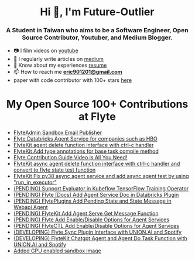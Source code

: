 <h1 align="center">Hi 👋, I'm Future-Outlier</h1>
<h3 align="center">A Student in Taiwan who aims to be a Software Engineer, Open Source Contributor, Youtuber, and Medium Blogger.</h3>
<!-- <p align="left"> <img src="https://komarev.com/ghpvc/?username=hacker-davinci&label=Profile%20views&color=0e75b6&style=flat" alt="hacker-davinci" /> </p> -->

- 📷 I film videos on [youtube](https://www.youtube.com/c/%E8%B3%87%E5%B7%A5%E7%B3%BB%E7%9A%84%E6%96%9C%E6%A7%93%E4%BA%BA%E7%94%9F)
- 📝 I regularly write articles on [medium](https://Future-Outlier.github.io/Medium_Articles/)
- 📄 Know about my experiences [resume](https://Future-Outlier.github.io/CV/ERIC_CHEN_CV.pdf)
- 📫 How to reach me **eric901201@gmail.com**
- paper with code contributor with 100+ stars [here](https://github.com/SinicaGroup/Class-agnostic-Few-shot-Object-Counting)

<h1 align="center">My Open Source 100+ Contributions at Flyte</h1>

- [FlyteAdmin Sandbox Email Publisher](https://github.com/flyteorg/flyteadmin/pull/595#event-10049889884)
- [Flyte Databricks Agent Service for companies such as HBO](https://github.com/flyteorg/flytekit/pull/1797)
- [FlyteKit agent delete function interface with ctrl-c handler](https://github.com/flyteorg/flytekit/pull/1782)
- [FlyteKit Add type annotations for base task compile method](https://github.com/flyteorg/flytekit/pull/1789)
- [Flyte Contribution Guide Video is All You Need!](https://youtu.be/V-KlVQmQAjE)
- [FlyteKit async agent delete function interface with ctrl-c handler and convert to flyte state test function](https://github.com/flyteorg/flytekit/pull/1802)
- [FlyteKit Fix py38 async agent service and add async agent test by using "run_in_executor"](https://github.com/flyteorg/flytekit/pull/1866)
- [(PENDING) Support Evaluator in Kubeflow TensorFlow Training Operator](https://github.com/flyteorg/flyte/pull/4168)
- [(PENDING) Flyte [Docs] Add Agent Service Doc in Databricks Plugin](https://github.com/flyteorg/flyte/pull/4008)
- [(PENDING) FlytePlugins Add Pending State and State Message in Webapi Agent](https://github.com/flyteorg/flyte/pull/4106)
- [(PENDING) FlyteKit Add Agent Serve Get Message Function](https://github.com/flyteorg/flytekit/pull/1834)
- [(PENDING) Flyte Add Enable/Disable Options for Agent Services](https://github.com/flyteorg/flyte/pull/4041)
- [(PENDING) FlyteCTL Add Enable/Disable Options for Agent Services](https://github.com/flyteorg/flytectl/pull/420)
- [(DEVELOPING) Flyte Sync Plugin Interface with UNION.AI and Spotify](https://github.com/flyteorg/flyte/pull/4107)
- [(DEVELOPING) FlyteKit Chatgpt Agent and Agent Do Task Function with UNION.AI and Spotify](https://github.com/flyteorg/flytekit/pull/1822)
- [Added GPU enabled sandbox image](https://github.com/flyteorg/flyte/pull/4340)

<!--
<h3 align="left">Connect with me:</h3>
<p align="left">
<a href="https://linkedin.com/in/hanru-chen" target="blank"><img align="center" src="https://raw.githubusercontent.com/rahuldkjain/github-profile-readme-generator/master/src/images/icons/Social/linked-in-alt.svg" alt="hanru-chen" height="30" width="40" /></a>
<a href="https://medium.com/@slashie-person-and-googler" target="blank"><img align="center" src="https://raw.githubusercontent.com/rahuldkjain/github-profile-readme-generator/master/src/images/icons/Social/medium.svg" alt="@slashie-person-and-googler" height="30" width="40" /></a>
<a href="https://www.youtube.com/c/資工系的斜槓人生" target="blank"><img align="center" src="https://raw.githubusercontent.com/rahuldkjain/github-profile-readme-generator/master/src/images/icons/Social/youtube.svg" alt="資工系的斜槓人生" height="30" width="40" /></a>
<a href="/medium.com/feed/@slashie-person-and-googler" target="blank"><img align="center" src="https://raw.githubusercontent.com/rahuldkjain/github-profile-readme-generator/master/src/images/icons/Social/rss.svg" alt="medium.com/feed/@slashie-person-and-googler" height="30" width="40" /></a>
</p>

<h3 align="left">Languages and Tools:</h3>
<p align="left"> <a href="https://www.cprogramming.com/" target="_blank" rel="noreferrer"> <img src="https://raw.githubusercontent.com/devicons/devicon/master/icons/c/c-original.svg" alt="c" width="40" height="40"/> </a> <a href="https://www.w3schools.com/cpp/" target="_blank" rel="noreferrer"> <img src="https://raw.githubusercontent.com/devicons/devicon/master/icons/cplusplus/cplusplus-original.svg" alt="cplusplus" width="40" height="40"/> </a> <a href="https://www.docker.com/" target="_blank" rel="noreferrer"> <img src="https://raw.githubusercontent.com/devicons/devicon/master/icons/docker/docker-original-wordmark.svg" alt="docker" width="40" height="40"/> </a> <a href="https://www.python.org" target="_blank" rel="noreferrer"> <img src="https://raw.githubusercontent.com/devicons/devicon/master/icons/python/python-original.svg" alt="python" width="40" height="40"/> </a> <a href="https://pytorch.org/" target="_blank" rel="noreferrer"> <img src="https://www.vectorlogo.zone/logos/pytorch/pytorch-icon.svg" alt="pytorch" width="40" height="40"/> </a> <a href="https://www.tensorflow.org" target="_blank" rel="noreferrer"> <img src="https://www.vectorlogo.zone/logos/tensorflow/tensorflow-icon.svg" alt="tensorflow" width="40" height="40"/> </a> </p>

![Hacker-Davinci's github stats](https://github-readme-stats.vercel.app/api?username=Hacker-Davinci&orgs=SinicaGroup,Future-Outliers&theme=tokyonight) </br>
-->
<!--
**Hacker-Davinci/Hacker-Davinci** is a ✨ _special_ ✨ repository because its `README.md` (this file) appears on your GitHub profile.

Here are some ideas to get you started:

- 🔭 I’m currently working on ...
- 🌱 I’m currently learning ...
- 👯 I’m looking to collaborate on ...
- 🤔 I’m looking for help with ...
- 💬 Ask me about ...
- 📫 How to reach me: ...
- 😄 Pronouns: ...
- ⚡ Fun fact: ...
-->

